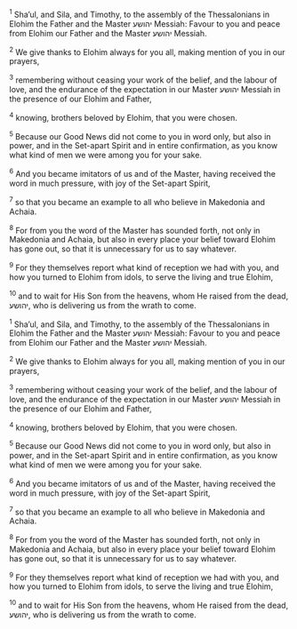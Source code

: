 <sup>1</sup> Sha’ul, and Sila, and Timothy, to the assembly of the Thessalonians in Elohim the Father and the Master יהושע Messiah: Favour to you and peace from Elohim our Father and the Master יהושע Messiah.

<sup>2</sup> We give thanks to Elohim always for you all, making mention of you in our prayers,

<sup>3</sup> remembering without ceasing your work of the belief, and the labour of love, and the endurance of the expectation in our Master יהושע Messiah in the presence of our Elohim and Father,

<sup>4</sup> knowing, brothers beloved by Elohim, that you were chosen.

<sup>5</sup> Because our Good News did not come to you in word only, but also in power, and in the Set-apart Spirit and in entire confirmation, as you know what kind of men we were among you for your sake.

<sup>6</sup> And you became imitators of us and of the Master, having received the word in much pressure, with joy of the Set-apart Spirit,

<sup>7</sup> so that you became an example to all who believe in Makedonia and Achaia.

<sup>8</sup> For from you the word of the Master has sounded forth, not only in Makedonia and Achaia, but also in every place your belief toward Elohim has gone out, so that it is unnecessary for us to say whatever.

<sup>9</sup> For they themselves report what kind of reception we had with you, and how you turned to Elohim from idols, to serve the living and true Elohim,

<sup>10</sup> and to wait for His Son from the heavens, whom He raised from the dead, יהושע, who is delivering us from the wrath to come.

<sup>1</sup> Sha’ul, and Sila, and Timothy, to the assembly of the Thessalonians in Elohim the Father and the Master יהושע Messiah: Favour to you and peace from Elohim our Father and the Master יהושע Messiah.

<sup>2</sup> We give thanks to Elohim always for you all, making mention of you in our prayers,

<sup>3</sup> remembering without ceasing your work of the belief, and the labour of love, and the endurance of the expectation in our Master יהושע Messiah in the presence of our Elohim and Father,

<sup>4</sup> knowing, brothers beloved by Elohim, that you were chosen.

<sup>5</sup> Because our Good News did not come to you in word only, but also in power, and in the Set-apart Spirit and in entire confirmation, as you know what kind of men we were among you for your sake.

<sup>6</sup> And you became imitators of us and of the Master, having received the word in much pressure, with joy of the Set-apart Spirit,

<sup>7</sup> so that you became an example to all who believe in Makedonia and Achaia.

<sup>8</sup> For from you the word of the Master has sounded forth, not only in Makedonia and Achaia, but also in every place your belief toward Elohim has gone out, so that it is unnecessary for us to say whatever.

<sup>9</sup> For they themselves report what kind of reception we had with you, and how you turned to Elohim from idols, to serve the living and true Elohim,

<sup>10</sup> and to wait for His Son from the heavens, whom He raised from the dead, יהושע, who is delivering us from the wrath to come.

